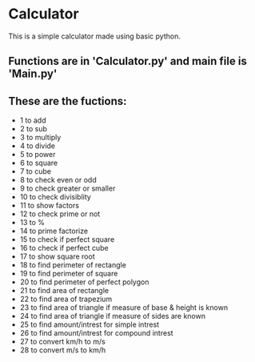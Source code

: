 # Calculator
This is a simple calculator made using basic python.

Functions are in __'Calculator.py'__  and main file is __'Main.py'__
---
## These are the fuctions:

- 1 to add
- 2 to sub
- 3 to multiply
- 4 to divide
- 5 to power
- 6 to square
- 7 to cube
- 8 to check even or odd
- 9 to check greater or smaller
- 10 to check divisiblity
- 11 to show factors
- 12 to check prime or not
- 13 to %
- 14 to prime factorize
- 15 to check if perfect square
- 16 to check if perfect cube
- 17 to show square root
- 18 to find perimeter of rectangle
- 19 to find perimeter of square
- 20 to find perimeter of perfect polygon
- 21 to find area of rectangle
- 22 to find area of trapezium
- 23 to find area of triangle if measure of base & height is known
- 24 to find area of triangle if measure of sides are known
- 25 to find amount/intrest for simple intrest
- 26 to find amount/intrest for compound intrest
- 27 to convert km/h to m/s
- 28 to convert m/s to km/h
